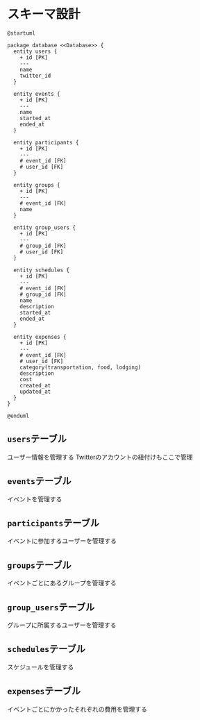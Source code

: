 # スキーマ設計

```plantuml
@startuml

package database <<Database>> {
  entity users {
    + id [PK]
    ---
    name
    twitter_id
  }

  entity events {
    + id [PK]
    ---
    name
    started_at
    ended_at
  }

  entity participants {
    + id [PK]
    ---
    # event_id [FK]
    # user_id [FK]
  }

  entity groups {
    + id [PK]
    ---
    # event_id [FK]
    name
  }

  entity group_users {
    + id [PK]
    ---
    # group_id [FK]
    # user_id [FK]
  }

  entity schedules {
    + id [PK]
    ---
    # event_id [FK]
    # group_id [FK]
    name
    description
    started_at
    ended_at
  }

  entity expenses {
    + id [PK]
    ---
    # event_id [FK]
    # user_id [FK]
    category(transportation, food, lodging)
    description
    cost
    created_at
    updated_at
  }
}

@enduml
```

## `users`テーブル

ユーザー情報を管理する
Twitterのアカウントの紐付けもここで管理

## `events`テーブル

イベントを管理する

## `participants`テーブル

イベントに参加するユーザーを管理する

## `groups`テーブル

イベントごとにあるグループを管理する

## `group_users`テーブル

グループに所属するユーザーを管理する

## `schedules`テーブル

スケジュールを管理する

## `expenses`テーブル

イベントごとにかかったそれぞれの費用を管理する

